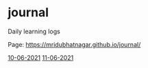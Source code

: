 # journal
Daily learning logs

Page: https://mridubhatnagar.github.io/journal/

[10-06-2021](https://github.com/mridubhatnagar/journal/blob/main/10-06-2021.md)
[11-06-2021](https://github.com/mridubhatnagar/journal/blob/main/11-06-2021.md)
